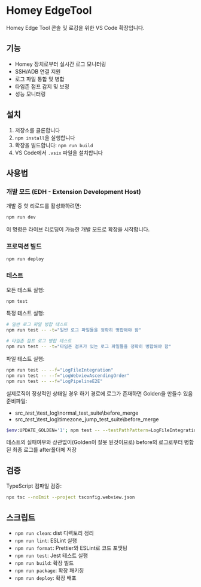 # Homey EdgeTool

Homey Edge Tool 콘솔 및 로깅을 위한 VS Code 확장입니다.

## 기능

- Homey 장치로부터 실시간 로그 모니터링
- SSH/ADB 연결 지원
- 로그 파일 통합 및 병합
- 타임존 점프 감지 및 보정
- 성능 모니터링

## 설치

1. 저장소를 클론합니다
2. `npm install`을 실행합니다
3. 확장을 빌드합니다: `npm run build`
4. VS Code에서 `.vsix` 파일을 설치합니다

## 사용법

### 개발 모드 (EDH - Extension Development Host)

개발 중 핫 리로드를 활성화하려면:

```bash
npm run dev
```

이 명령은 라이브 리로딩이 가능한 개발 모드로 확장을 시작합니다.

### 프로덕션 빌드

```bash
npm run deploy
```

### 테스트

모든 테스트 실행:

```bash
npm test
```

특정 테스트 실행:

```bash
# 일반 로그 파일 병합 테스트
npm run test -- -t="일반 로그 파일들을 정확히 병합해야 함"

# 타임존 점프 로그 병합 테스트
npm run test -- -t="타임존 점프가 있는 로그 파일들을 정확히 병합해야 함"
```

파일 테스트 실행:
```bash
npm run test -- --f="LogFileIntegration"
npm run test -- --f="LogWebviewAscendingOrder"
npm run test -- --f="LogPipelineE2E"
```

실제로직이 정상적인 상태일 경우 하기 경로에 로그가 존재하면 Golden을 만들수 있음
준비파일: 
- src\__test__\test_log\normal_test_suite\before_merge
- src\__test__\test_log\timezone_jump_test_suite\before_merge
```bash
$env:UPDATE_GOLDEN='1'; npm test -- --testPathPattern=LogFileIntegration
```
테스트의 실패여부와 상관없이(Golden이 잘못 된것이므로) before의 로그로부터 병합된 최종 로그를 after폴더에 저장

## 검증

TypeScript 컴파일 검증:

```bash
npx tsc --noEmit --project tsconfig.webview.json
```

## 스크립트

- `npm run clean`: dist 디렉토리 정리
- `npm run lint`: ESLint 실행
- `npm run format`: Prettier와 ESLint로 코드 포맷팅
- `npm run test`: Jest 테스트 실행
- `npm run build`: 확장 빌드
- `npm run package`: 확장 패키징
- `npm run deploy`: 확장 배포
